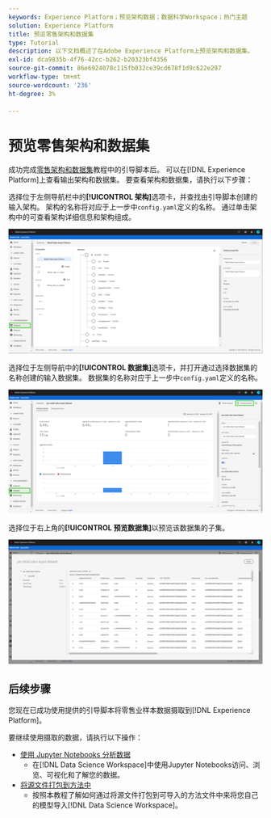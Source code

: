 ```yaml
---
keywords: Experience Platform；预览架构数据；数据科学Workspace；热门主题
solution: Experience Platform
title: 预览零售架构和数据集
type: Tutorial
description: 以下文档概述了在Adobe Experience Platform上预览架构和数据集。
exl-id: dca9835b-4f76-42cc-b262-b20323bf4356
source-git-commit: 86e6924078c115fb032ce39cd678f1d9c622e297
workflow-type: tm+mt
source-wordcount: '236'
ht-degree: 3%

---
```


# 预览零售架构和数据集

成功完成[零售架构和数据集](./create-retails-sales-dataset.md)教程中的引导脚本后。 可以在[!DNL Experience Platform]上查看输出架构和数据集。 要查看架构和数据集，请执行以下步骤：

选择位于左侧导航栏中的&#x200B;**[!UICONTROL 架构]**&#x200B;选项卡，并查找由引导脚本创建的输入架构。 架构的名称将对应于上一步中`config.yaml`定义的名称。 通过单击架构中的可查看架构详细信息和架构组成。

![](../images/models-recipes/access-data/schema.PNG)

选择位于左侧导航中的&#x200B;**[!UICONTROL 数据集]**&#x200B;选项卡，并打开通过选择数据集的名称创建的输入数据集。 数据集的名称对应于上一步中`config.yaml`定义的名称。

![](../images/models-recipes/access-data/dataset.PNG)

选择位于右上角的&#x200B;**[!UICONTROL 预览数据集]**&#x200B;以预览该数据集的子集。

![](../images/models-recipes/access-data/preview.PNG)

## 后续步骤

您现在已成功使用提供的引导脚本将零售业样本数据摄取到[!DNL Experience Platform]。

要继续使用摄取的数据，请执行以下操作：
- [使用 Jupyter Notebooks 分析数据](../jupyterlab/analyze-your-data.md)
   - 在[!DNL Data Science Workspace]中使用Jupyter Notebooks访问、浏览、可视化和了解您的数据。
- [将源文件打包到方法中](./package-source-files-recipe.md)
   - 按照本教程了解如何通过将源文件打包到可导入的方法文件中来将您自己的模型导入[!DNL Data Science Workspace]。
